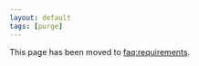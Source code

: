 ```yaml
---
layout: default
tags: [purge]
---
```


This page has been moved to [faq:requirements](/faq/requirements).
